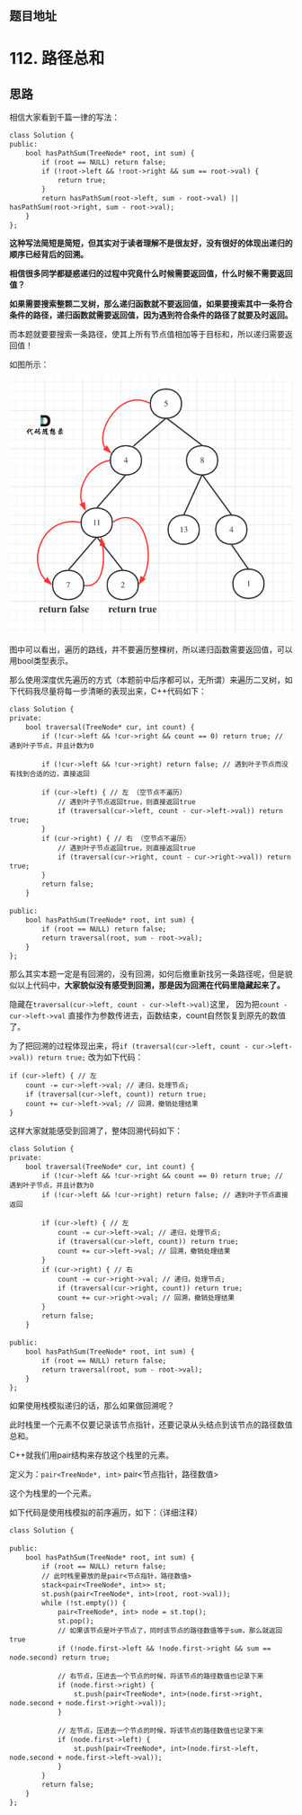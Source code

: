 ## 题目地址 

# 112. 路径总和

## 思路 

相信大家看到千篇一律的写法：
```
class Solution {
public:
    bool hasPathSum(TreeNode* root, int sum) {
        if (root == NULL) return false;
        if (!root->left && !root->right && sum == root->val) {
            return true;
        }
        return hasPathSum(root->left, sum - root->val) || hasPathSum(root->right, sum - root->val);
    }
};
```
**这种写法简短是简短，但其实对于读者理解不是很友好，没有很好的体现出递归的顺序已经背后的回溯。**

**相信很多同学都疑惑递归的过程中究竟什么时候需要返回值，什么时候不需要返回值？**

**如果需要搜索整颗二叉树，那么递归函数就不要返回值，如果要搜索其中一条符合条件的路径，递归函数就需要返回值，因为遇到符合条件的路径了就要及时返回。**

而本题就要要搜索一条路径，使其上所有节点值相加等于目标和，所以递归需要返回值！ 

如图所示：

<img src='../pics/112.路径总和.png' width=600> </img></div>

图中可以看出，遍历的路线，并不要遍历整棵树，所以递归函数需要返回值，可以用bool类型表示。

那么使用深度优先遍历的方式（本题前中后序都可以，无所谓）来遍历二叉树，如下代码我尽量将每一步清晰的表现出来，C++代码如下：

```
class Solution {
private:
    bool traversal(TreeNode* cur, int count) {
        if (!cur->left && !cur->right && count == 0) return true; // 遇到叶子节点，并且计数为0
        
        if (!cur->left && !cur->right) return false; // 遇到叶子节点而没有找到合适的边，直接返回

        if (cur->left) { // 左 （空节点不遍历）
            // 遇到叶子节点返回true，则直接返回true
            if (traversal(cur->left, count - cur->left->val)) return true;
        }
        if (cur->right) { // 右 （空节点不遍历）
            // 遇到叶子节点返回true，则直接返回true
            if (traversal(cur->right, count - cur->right->val)) return true;
        }
        return false;
    }

public:
    bool hasPathSum(TreeNode* root, int sum) {
        if (root == NULL) return false;
        return traversal(root, sum - root->val);
    }
};
```


那么其实本题一定是有回溯的，没有回溯，如何后撤重新找另一条路径呢，但是貌似以上代码中，**大家貌似没有感受到回溯，那是因为回溯在代码里隐藏起来了。**

隐藏在`traversal(cur->left, count - cur->left->val)`这里， 因为把`count - cur->left->val` 直接作为参数传进去，函数结束，count自然恢复到原先的数值了。

为了把回溯的过程体现出来，将`if (traversal(cur->left, count - cur->left->val)) return true;` 改为如下代码：

```
if (cur->left) { // 左
    count -= cur->left->val; // 递归，处理节点;
    if (traversal(cur->left, count)) return true;
    count += cur->left->val; // 回溯，撤销处理结果
}
```

这样大家就能感受到回溯了，整体回溯代码如下：

```
class Solution {
private:
    bool traversal(TreeNode* cur, int count) {
        if (!cur->left && !cur->right && count == 0) return true; // 遇到叶子节点，并且计数为0
        if (!cur->left && !cur->right) return false; // 遇到叶子节点直接返回

        if (cur->left) { // 左
            count -= cur->left->val; // 递归，处理节点;
            if (traversal(cur->left, count)) return true;
            count += cur->left->val; // 回溯，撤销处理结果
        }
        if (cur->right) { // 右
            count -= cur->right->val; // 递归，处理节点;
            if (traversal(cur->right, count)) return true;
            count += cur->right->val; // 回溯，撤销处理结果
        }
        return false;
    }

public:
    bool hasPathSum(TreeNode* root, int sum) {
        if (root == NULL) return false;
        return traversal(root, sum - root->val);
    }
};
```

如果使用栈模拟递归的话，那么如果做回溯呢？ 

此时栈里一个元素不仅要记录该节点指针，还要记录从头结点到该节点的路径数值总和。 

C++就我们用pair结构来存放这个栈里的元素。

定义为：`pair<TreeNode*, int>` pair<节点指针，路径数值>

这个为栈里的一个元素。

如下代码是使用栈模拟的前序遍历，如下：（详细注释）

```
class Solution {

public:
    bool hasPathSum(TreeNode* root, int sum) {
        if (root == NULL) return false;
        // 此时栈里要放的是pair<节点指针，路径数值>
        stack<pair<TreeNode*, int>> st;
        st.push(pair<TreeNode*, int>(root, root->val));
        while (!st.empty()) {
            pair<TreeNode*, int> node = st.top();
            st.pop();
            // 如果该节点是叶子节点了，同时该节点的路径数值等于sum，那么就返回true
            if (!node.first->left && !node.first->right && sum == node.second) return true;

            // 右节点，压进去一个节点的时候，将该节点的路径数值也记录下来
            if (node.first->right) {
                st.push(pair<TreeNode*, int>(node.first->right, node.second + node.first->right->val));
            }

            // 左节点，压进去一个节点的时候，将该节点的路径数值也记录下来
            if (node.first->left) {
                st.push(pair<TreeNode*, int>(node.first->left, node.second + node.first->left->val));
            }
        }
        return false;
    }
};
```
